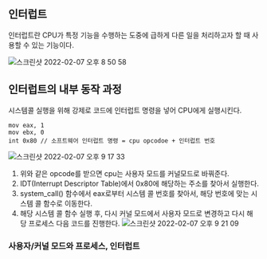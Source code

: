 ## 인터럽트

인터럽트란 CPU가 특정 기능을 수행하는 도중에 급하게 다른 일을 처리하고자 할 때 사용할 수 있는 기능이다.

![스크린샷 2022-02-07 오후 8 50 58](https://user-images.githubusercontent.com/31172248/152799658-07e97a12-7656-4e4e-9457-235f48f4ee06.png)



## 인터럽트의 내부 동작 과정

시스템콜 실행을 위해 강제로 코드에 인터럽트 명령을 넣어 CPU에게 실행시킨다.

```
mov eax, 1
mov ebx, 0
int 0x80 // 소프트웨어 인터럽트 명령 = cpu opcodoe + 인터럽트 번호
```
![스크린샷 2022-02-07 오후 9 17 33](https://user-images.githubusercontent.com/31172248/152799645-a9a1aadd-9fe0-4883-8e7c-16cfdde554e2.png)
1. 위와 같은 opcode를 받으면 cpu는 사용자 모드를 커널모드로 바꿔준다.
2. IDT(Interrupt Descriptor Table)에서 0x80에 해당하는 주소를 찾아서 실행한다.
3. system_call() 함수에서 eax로부터 시스템 콜 번호를 찾아서, 해당 번호에 맞는 시스템 콜 함수로 이동한다.
4. 해당 시스템 콜 함수 실행 후, 다시 커널 모드에서 사용자 모드로 변경하고 다시 해당 프로세스 다음 코드를 진행한다.
![스크린샷 2022-02-07 오후 9 21 09](https://user-images.githubusercontent.com/31172248/152799654-e4e481b3-16a6-41c4-aa92-74eee3759260.png)
### 사용자/커널 모드와 프로세스, 인터럽트
